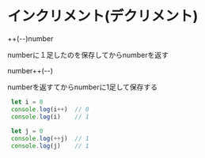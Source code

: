 # インクリメント(デクリメント)

++(--)number

numberに１足したのを保存してからnumberを返す

number++(--)

numberを返すてからnumberに1足して保存する

```javascript
 let i = 0
 console.log(i++)  // 0
 console.log(i)    // 1
 
 let j = 0
 console.log(++j)  // 1
 console.log(j)    // 1
```
